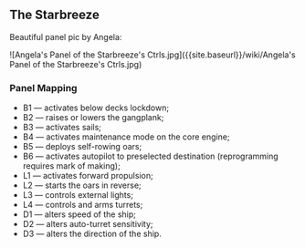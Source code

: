 ## The Starbreeze

Beautiful panel pic by Angela:

![Angela's Panel of the Starbreeze's Ctrls.jpg]({{site.baseurl}}/wiki/Angela's Panel of the Starbreeze's Ctrls.jpg)

### Panel Mapping

- B1 — activates below decks lockdown;
- B2 — raises or lowers the gangplank;
- B3 — activates sails;
- B4 — activates maintenance mode on the core engine;
- B5 — deploys self-rowing oars;
- B6 — activates autopilot to preselected destination (reprogramming requires mark of making);
- L1 — activates forward propulsion;
- L2 — starts the oars in reverse;
- L3 — controls external lights;
- L4 — controls and arms turrets;
- D1 — alters speed of the ship;
- D2 — alters auto-turret sensitivity;
- D3 — alters the direction of the ship.
